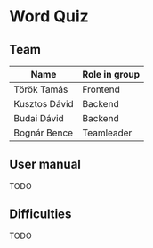 # Word Quiz

## Team

| Name          | Role in group |
| ------------- | ------------- |
| Török Tamás   | Frontend      |
| Kusztos Dávid | Backend       |
| Budai Dávid   | Backend       |
| Bognár Bence  | Teamleader    |

## User manual

TODO

## Difficulties

TODO
